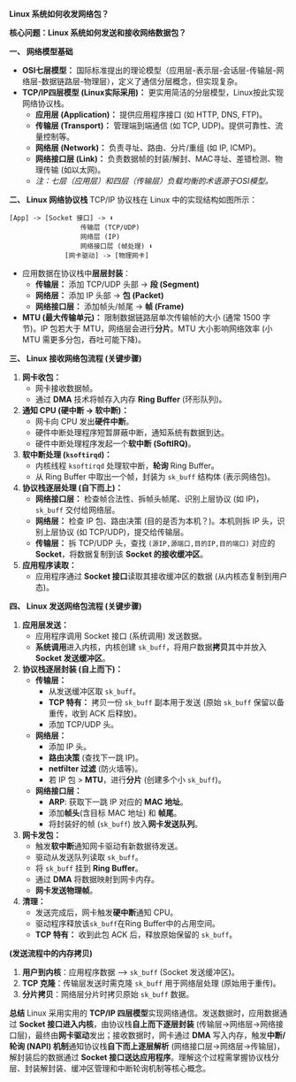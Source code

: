 
**Linux 系统如何收发网络包？**

**核心问题：Linux 系统如何发送和接收网络数据包？**

**一、 网络模型基础**
*   **OSI七层模型：** 国际标准提出的理论模型（应用层-表示层-会话层-传输层-网络层-数据链路层-物理层），定义了通信分层概念，但实现复杂。
*   **TCP/IP四层模型 (Linux实际采用)：** 更实用简洁的分层模型，Linux按此实现网络协议栈。
    *   **应用层 (Application)：** 提供应用程序接口 (如 HTTP, DNS, FTP)。
    *   **传输层 (Transport)：** 管理端到端通信 (如 TCP, UDP)。提供可靠性、流量控制等。
    *   **网络层 (Network)：** 负责寻址、路由、分片/重组 (如 IP, ICMP)。
    *   **网络接口层 (Link)：** 负责数据帧的封装/解封、MAC寻址、差错检测、物理传输 (如以太网)。
    *   *注：七层（应用层）和四层（传输层）负载均衡的术语源于OSI模型。*

**二、 Linux 网络协议栈**
TCP/IP 协议栈在 Linux 中的实现结构如图所示：

```
[App] -> [Socket 接口] -> ⬇️
                  传输层 (TCP/UDP)
                  网络层 (IP)
                  网络接口层 (帧处理) ⬇️
              [网卡驱动] -> [物理网卡]
```

*   应用数据在协议栈中**层层封装**：
    *   **传输层：** 添加 TCP/UDP 头部 → **段 (Segment)**
    *   **网络层：** 添加 IP 头部 → **包 (Packet)**
    *   **网络接口层：** 添加帧头/帧尾 → **帧 (Frame)**
*   **MTU (最大传输单元)：** 限制数据链路层单次传输帧的大小 (通常 1500 字节)。IP 包若大于 MTU，网络层会进行**分片**。MTU 大小影响网络效率 (小 MTU 需更多分包，吞吐可能下降)。

**三、 Linux 接收网络包流程 (关键步骤)**

1.  **网卡收包：**
    *   网卡接收数据帧。
    *   通过 **DMA** 技术将帧存入内存 **Ring Buffer** (环形队列)。
2.  **通知 CPU (硬中断 -> 软中断)：**
    *   网卡向 CPU 发出**硬件中断**。
    *   硬件中断处理程序短暂屏蔽中断，通知系统有数据到达。
    *   硬件中断处理程序发起一个**软中断 (SoftIRQ)**。
3.  **软中断处理 (`ksoftirqd`)：**
    *   内核线程 `ksoftirqd` 处理软中断，**轮询** Ring Buffer。
    *   从 Ring Buffer 中取出一个帧，封装为 `sk_buff` 结构体 (表示网络包)。
4.  **协议栈逐层处理 (自下而上)：**
    *   **网络接口层：** 检查帧合法性、拆帧头帧尾、识别上层协议 (如 IP)，`sk_buff` 交付给网络层。
    *   **网络层：** 检查 IP 包、路由决策 (目的是否为本机？)。本机则拆 IP 头，识别上层协议 (如 TCP/UDP)，提交给传输层。
    *   **传输层：** 拆 TCP/UDP 头，查找 `(源IP,源端口,目的IP,目的端口)` 对应的 **Socket**，将数据复制到该 **Socket 的接收缓冲区**。
5.  **应用程序读取：**
    *   应用程序通过 **Socket 接口**读取其接收缓冲区的数据 (从内核态复制到用户态)。

**四、 Linux 发送网络包流程 (关键步骤)**

1.  **应用层发送：**
    *   应用程序调用 Socket 接口 (系统调用) 发送数据。
    *   **系统调用**进入内核，内核创建 `sk_buff`，将用户数据**拷贝**其中并放入 **Socket 发送缓冲区**。
2.  **协议栈逐层封装 (自上而下)：**
    *   **传输层：**
        *   从发送缓冲区取 `sk_buff`。
        *   **TCP 特有：** 拷贝一份 `sk_buff` 副本用于发送 (原始 `sk_buff` 保留以备重传，收到 ACK 后释放)。
        *   添加 TCP/UDP 头。
    *   **网络层：**
        *   添加 IP 头。
        *   **路由决策** (查找下一跳 IP)。
        *   **netfilter 过滤** (防火墙等)。
        *   若 IP 包 > **MTU**，进行**分片** (创建多个小 `sk_buff`)。
    *   **网络接口层：**
        *   **ARP**: 获取下一跳 IP 对应的 **MAC 地址**。
        *   添加**帧头**(含目标 MAC 地址) 和 **帧尾**。
        *   将封装好的帧 (`sk_buff`) 放入**网卡发送队列**。
3.  **网卡发包：**
    *   触发**软中断**通知网卡驱动有新数据待发送。
    *   驱动从发送队列读取 `sk_buff`。
    *   将 `sk_buff` 挂到 **Ring Buffer**。
    *   通过 **DMA** 将数据映射到网卡内存。
    *   **网卡发送物理帧**。
4.  **清理：**
    *   发送完成后，网卡触发**硬中断**通知 CPU。
    *   驱动程序释放该`sk_buff`在Ring Buffer中的占用空间。
    *   **TCP 特有：** 收到此包 ACK 后，释放原始保留的 `sk_buff`。

**(发送流程中的内存拷贝)**
1.  **用户到内核**：应用程序数据 --> `sk_buff` (Socket 发送缓冲区)。
2.  **TCP 克隆**：传输层发送时需克隆 `sk_buff` 用于网络层处理 (原始用于重传)。
3.  **分片拷贝**：网络层分片时拷贝原始 `sk_buff` 数据。

**总结**
Linux 采用实用的 **TCP/IP 四层模型**实现网络通信。发送数据时，应用数据通过 **Socket 接口进入内核**，由协议栈**自上而下逐层封装** (传输层->网络层->网络接口层)，最终由**网卡驱动**发出；接收数据时，网卡通过 **DMA** 写入内存，触发**中断/轮询 (NAPI) 机制**通知协议栈**自下而上逐层解析** (网络接口层->网络层->传输层)，解封装后的数据通过 **Socket 接口送达应用程序**。理解这个过程需掌握协议栈分层、封装解封装、缓冲区管理和中断轮询机制等核心概念。
